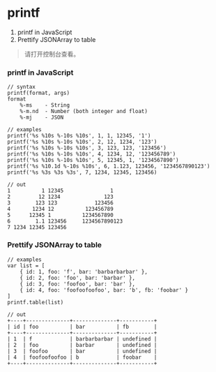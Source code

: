 # printf

1. printf in JavaScript
2. Prettify JSONArray to table

> 请打开控制台查看。

### printf in JavaScript

    // syntax
    printf(format, args)
    format
        %-ms    - String
        %-m.nd  - Number (both integer and float)
        %-mj    - JSON

    // examples
    printf('%s %10s %-10s %10s', 1, 1, 12345, '1')
    printf('%s %10s %-10s %10s', 2, 12, 1234, '123')
    printf('%s %10s %-10s %10s', 3, 123, 123, '123456')
    printf('%s %10s %-10s %10s', 4, 1234, 12, '123456789')
    printf('%s %10s %-10s %10s', 5, 12345, 1, '1234567890')
    printf('%s %10.1d %-10s %10s', 6, 1.123, 123456, '1234567890123')
    printf('%s %3s %3s %3s', 7, 1234, 12345, 123456)

    // out
    1          1 12345               1
    2         12 1234              123
    3        123 123            123456
    4       1234 12          123456789
    5      12345 1          1234567890
    6        1.1 123456     1234567890123
    7 1234 12345 123456

<script type="text/javascript">
    require(['printf'], function(printf) {
        printf('%s %10s %-10s %10s', 1, 1, 12345, '1')
        printf('%s %10s %-10s %10s', 2, 12, 1234, '123')
        printf('%s %10s %-10s %10s', 3, 123, 123, '123456')
        printf('%s %10s %-10s %10s', 4, 1234, 12, '123456789')
        printf('%s %10s %-10s %10s', 5, 12345, 1, '1234567890')
        printf('%s %10.1d %-10s %10s', 6, 1.123, 123456, '1234567890123')
        printf('%s %3s %3s %3s', 7, 1234, 12345, 123456)

        var list = [
            { id: 1, foo: 'f', bar: 'barbarbarbar' },
            { id: 2, foo: 'foo', bar: 'barbar' },
            { id: 3, foo: 'foofoo', bar: 'bar' },
            { id: 4, foo: 'foofoofoofoo', bar: 'b', fb: 'foobar' }
        ]
        printf.table(list)
    })
</script>

### Prettify JSONArray to table
    
    // examples
    var list = [
        { id: 1, foo: 'f', bar: 'barbarbarbar' },
        { id: 2, foo: 'foo', bar: 'barbar' },
        { id: 3, foo: 'foofoo', bar: 'bar' },
        { id: 4, foo: 'foofoofoofoo', bar: 'b', fb: 'foobar' }
    ]
    printf.table(list)

    // out
    +----+--------------+--------------+-----------+
    | id | foo          | bar          | fb        |
    +----+--------------+--------------+-----------+
    | 1  | f            | barbarbarbar | undefined |
    | 2  | foo          | barbar       | undefined |
    | 3  | foofoo       | bar          | undefined |
    | 4  | foofoofoofoo | b            | foobar    |
    +----+--------------+--------------+-----------+

